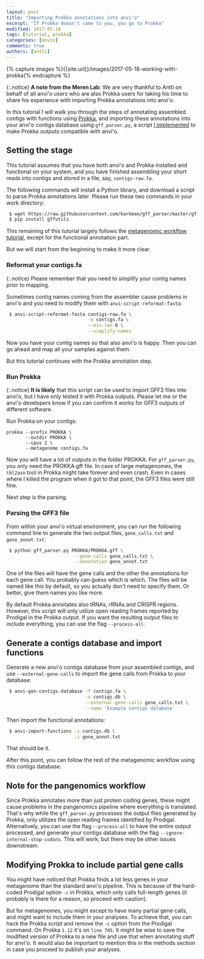 ```yaml
---
layout: post
title: "Importing Prokka annotations into anvi'o"
excerpt: "If Prokka doesn't come to you, you go to Prokka"
modified: 2017-05-18
tags: [tutorial, prokka]
categories: [anvio]
comments: true
authors: [antti]
---
```


{% capture images %}{{site.url}}/images/2017-05-18-working-with-prokka{% endcapture %}


{:.notice}
**A note from the Meren Lab**: We are very thankful to Antti on behalf of all anvi'o users who are also Prokka users for taking his time to share his experience with importing Prokka annotations into anvi'o.

In this tutorial I will walk you through the steps of annotating assembled contigs with functions using [Prokka](https://github.com/tseemann/prokka), and importing these annotations into your anvi'o contigs database using `gff_parser.py`, a script [I implemented](https://github.com/karkman/gff_parser) to make Prokka outputs compatible with anvi'o.

## Setting the stage

This tutorial assumes that you have both anvi'o and Prokka installed and functional on your system, and you have finished assembling your short reads into contigs and stored in a file, say, `contigs-raw.fa`.

The following commands will install a Python library, and download a script to parse Prokka annotations later. Please run these two commands in your work directory:

``` bash
 $ wget https://raw.githubusercontent.com/karkman/gff_parser/master/gff_parser.py -O gff_parser.py
 $ pip install gffutils
```

This remaining of this tutorial largely follows the [metagenomic workflow tutorial](http://merenlab.org/2016/06/22/anvio-tutorial-v2/), except for the functional annotation part.

But we will start from the beginning to make it more clear.

### Reformat your contigs.fa

{:.notice}
Please remember that you need to simplify your contig names prior to mapping.

Sometimes contig names coming from the assembler cause problems in anvi'o and you need to modify them with `anvi-script-reformat-fasta`:

``` bash
 $ anvi-script-reformat-fasta contigs-raw.fa \
                              -o contigs.fa \
                              --min-len 0 \
                              --simplify-names
```

Now you have your contig names so that also anvi'o is happy. Then you can go ahead and map all your samples against them.

But this tutorial continues with the Prokka annotation step.

### Run Prokka

{:.notice}
**It is likely** that this script can be used to import GFF3 files into anvi'o, but I have only tested it with Prokka outputs. Please let me or the anvi'o developers know if you can confirm it works for GFF3 outputs of different software.

Run Prokka on your contigs:

```
prokka --prefix PROKKA \
       --outdir PROKKA \
       --cpus 2 \
       --metagenome contigs.fa
```

Now you will have a lot of outputs in the folder PROKKA. For `gff_parser.py`, you only need the PROKKA.gff file. In case of large metagenomes, the `tbl2asn` tool in Prokka might take forever and even crash. Even in cases where I killed the program when it got to that point, the GFF3 files were still fine.

Next step is the parsing. 

### Parsing the GFF3 file

From within your anvi'o virtual environment, you can run the following command line to generate the two output files, `gene_calls.txt` and `gene_annot.txt`:

``` bash
 $ python gff_parser.py PROKKA/PROKKA.gff \
                         --gene-calls gene_calls.txt \
                         --annotation gene_annot.txt
```

One of the files will have the gene calls and the other the annotations for each gene call. You probably can guess which is which. The files will be named like this by default, so you actually don't need to specify them. Or better, give them names you like more.

By default Prokka annotates also tRNAs, rRNAs and CRISPR regions. However, this script will only utilize open reading frames reported by Prodigal in the Prokka output. If you want the resulting output files to include everything, you can use the flag `--process-all`.

## Generate a contigs database and import functions

Generate a new anvi'o contigs database from your assembled contigs, and use `--external-gene-calls` to import the gene calls from Prokka to your database:

``` bash
 $ anvi-gen-contigs-database -f contigs.fa \
                             -o contigs.db \
                             --external-gene-calls gene_calls.txt \
                             --name 'Example contigs database'
```

Then import the functional annotations:

``` bash
 $ anvi-import-functions -c contigs.db \
                         -i gene_annot.txt
```

That should be it.

After this point, you can follow the rest of the metagenomic workflow using this contigs database.

## Note for the pangenomics workflow

Since Prokka annotates more than just protein coding genes, these might cause problems in the pangenomics pipeline where everything is translated. That's why while the `gff_parser.py` processes the output files generated by Prokka, only utilizes the open reading frames identified by Prodigal. Alternatively, you can use the flag `--process-all` to have the entire output processed, and generate your contigs database with the flag `--ignore-internal-stop-codons`. This will work, but there may be other issues downstream.

## Modifying Prokka to include partial gene calls

You might have noticed that Prokka finds a lot less genes in your metagenome than the standard anvi'o pipeline. This is because of the hard-coded Prodigal option `-c` in Prokka, which only calls full-length genes (it probably is there for a reason, so proceed with caution).

But for metagenomes, you might except to have many partial gene calls, and might want to include them in your analyses. To achieve that, you can hack the Prokka script and remove the `-c` option from the Prodigal command. On Prokka `1.12` it's on `line 705`. It might be wise to save the modified version of Prokka to a new file and use that when annotating stuff for anvi'o. It would also be important to mention this in the methods section in case you proceed to publish your analyses.

<div style="margin:50px">&nbsp;</div>
